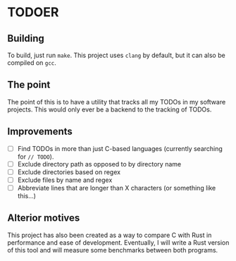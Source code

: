 # TODOER

## Building
To build, just run `make`. This project uses `clang` by default, but it can also be compiled on `gcc`.

## The point
The point of this is to have a utility that tracks all my TODOs in my software projects. This would only ever be a backend to the tracking of TODOs.

## Improvements
- [ ] Find TODOs in more than just C-based languages (currently searching for `// TODO`).
- [ ] Exclude directory path as opposed to by directory name
- [ ] Exclude directories based on regex
- [ ] Exclude files by name and regex
- [ ] Abbreviate lines that are longer than X characters (or something like this...)

## Alterior motives
This project has also been created as a way to compare C with Rust in performance and ease of development. Eventually, I will write a Rust version of this tool and will measure some benchmarks between both programs.
